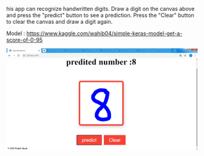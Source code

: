 his app can recognize handwritten digits. 
Draw a digit on the canvas above and press the "predict" button to see a prediction.
Press the "Clear" button to clear the canvas and draw a digit again. 

Model :
https://www.kaggle.com/wahib04/simple-keras-model-get-a-score-of-0-95

<img src="https://github.com/whm04/digit-draw-recognize/blob/main/demo.png" >
